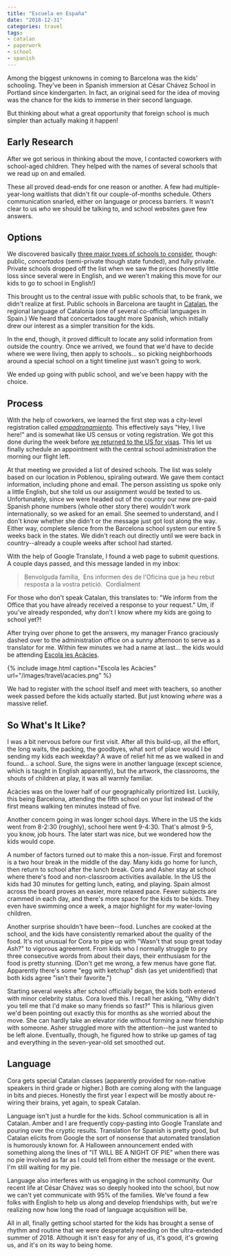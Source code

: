 ```yaml
---
title: "Escuela en España"
date: "2018-12-31"
categories: travel
tags:
- catalan
- paperwork
- school
- spanish
---
```


Among the biggest unknowns in coming to Barcelona was the kids' schooling.
They've been in Spanish immersion at César Chávez School in Portland since
kindergarten. In fact, an original seed for the idea of moving was the chance
for the kids to immerse in their second language.

But thinking about what a great opportunity that foreign school is much simpler
than actually making it happen!

## Early Research

After we got serious in thinking about the move, I contacted coworkers with
school-aged children. They helped with the names of several schools that we read
up on and emailed.

These all proved dead-ends for one reason or another. A few had
multiple-year-long waitlists that didn't fit our couple-of-months schedule.
Others communication snarled, either on language or process barriers. It wasn't
clear to us _who_ we should be talking to, and school websites gave few answers.

## Options

We discovered basically [three major types of schools to
consider](https://www.expatica.com/es/education/children-education/primary-and-secondary-schools-101446/),
though: public, _concertados_ (semi-private though state funded), and fully
private. Private schools dropped off the list when we saw the prices (honestly
little loss since several were in English, and we weren't making this move for
our kids to go to school in English!)

This brought us to the central issue with public schools that, to be frank, we
didn't realize at first. Public schools in Barcelona are taught in
[Catalan](https://en.wikipedia.org/wiki/Catalan_language), the regional language
of Catalonia (one of several co-official languages in Spain.) We heard that
concertados taught more Spanish, which initially drew our interest as a simpler
transition for the kids.

In the end, though, it proved difficult to locate any solid information from
outside the country. Once we arrived, we found that we'd have to decide where we
were living, then apply to schools... so picking neighborhoods around a special
school on a tight timeline just wasn't going to work.

We ended up going with public school, and we've been happy with the choice.

## Process

With the help of coworkers, we learned the first step was a city-level
registration
called [_empadronamiento_](http://spainguru.es/2015/04/07/empadronamiento/).
This effectively says "Hey, I live here!" and is somewhat like US census or
voting registration. We got this done during the week before [we returned to the
US for visas](/travel/2018/11/05/how-the-clarks-finally-got-their-spanish-visas). This let us finally
schedule an appointment with the central school administration the morning our
flight left.

At that meeting we provided a list of desired schools. The list was solely based
on our location in Poblenou, spiraling outward. We gave them contact
information, including phone and email. The person assisting us spoke only a
little English, but she told us our assignment would be texted to us.
Unfortunately, since we were headed out of the country our new pre-paid Spanish
phone numbers (whole other story there) wouldn't work internationally, so we
asked for an email. She seemed to understand, and I don't know whether she
didn't or the message just got lost along the way. Either way, complete silence
from the Barcelona school system our entire 5 weeks back in the states. We
didn't reach out directly until we were back in country--already a couple weeks
after school had started.

With the help of Google Translate, I found a web page to submit questions. A
couple days passed, and this message landed in my inbox:

> Benvolguda família, 
> Ens informen des de l'Oficina que ja heu rebut resposta a la vostra petició. 
> Cordialment

For those who don't speak Catalan, this translates to: "We inform from the
Office that you have already received a response to your request." Um, if you've
already responded, why don't I know where my kids are going to school yet?!

After trying over phone to get the answers, my manager Franco graciously dashed
over to the administration office on a sunny afternoon to serve as a translator
for me. Within few minutes we had a name at last... the kids would be attending
[Escola les Acàcies](http://www.escolalesacacies.cat/).

{% include image.html caption="Escola les Acàcies" url="/images/travel/acacies.png" %}

We had to register with the school itself and meet with teachers, so another
week passed before the kids actually started. But just knowing _where_ was a
massive relief.

## So What's It Like?

I was a bit nervous before our first visit. After all this build-up, all the
effort, the long waits, the packing, the goodbyes, what sort of place would I be
sending my kids each weekday? A wave of relief hit me as we walked in and
found... a school. Sure, the signs were in another language (except science,
which is taught in English apparently), but the artwork, the classrooms, the
shouts of children at play, it was all warmly familiar.

Acàcies was on the lower half of our geographically prioritized list. Luckily,
this being Barcelona, attending the fifth school on your list instead of the
first means walking ten minutes instead of five.

Another concern going in was longer school days. Where in the US the kids went
from 8-2:30 (roughly), school here went 9-4:30. That's almost 9-5, you know, job
hours. The later start was nice, but we wondered how the kids would cope.

A number of factors turned out to make this a non-issue. First and foremost is a
two hour break in the middle of the day. Many kids go home for lunch, then
return to school after the lunch break. Cora and Asher stay at school where
there's food and non-classroom activities available. In the US the kids had 30
minutes for getting lunch, eating, and playing. Spain almost across the board
proves an easier, more relaxed pace. Fewer subjects are crammed in each day, and
there's more space for the kids to be kids. They even have swimming once a week,
a major highlight for my water-loving children.

Another surprise shouldn't have been--food. Lunches are cooked at the school,
and the kids have consistently remarked about the quality of the food. It's not
unusual for Cora to pipe up with "Wasn't that soup great today Ash?" to vigorous
agreement. From kids who I normally struggle to pry three consecutive words from
about their days, their enthusiasm for the food is pretty stunning. (Don't get
me wrong, a few menus have gone flat. Apparently there's some "egg with ketchup"
dish (as yet unidentified) that both kids agree "isn't their favorite.")

Starting several weeks after school officially began, the kids both entered with
minor celebrity status. Cora loved this. I recall her asking, "Why didn't you
tell me that I'd make so many friends so fast?" This is hilarious given we'd
been pointing out exactly this for months as she worried about the move. She can
hardly take an elevator ride without forming a new friendship with someone.
Asher struggled more with the attention--he just wanted to be left alone.
Eventually, though, he figured how to strike up games of tag and everything in
the seven-year-old set smoothed out.

## Language

Cora gets special Catalan classes (apparently provided for non-native speakers
in third grade or higher.) Both are coming along with the language in bits and
pieces. Honestly the first year I expect will be mostly about re-wiring their
brains, yet again, to speak Catalan.

Language isn't just a hurdle for the kids. School communication is all in
Catalan. Amber and I are frequently copy-pasting into Google Translate and
pouring over the cryptic results. Translation for Spanish is pretty good, but
Catalan elicits from Google the sort of nonsense that automated translation is
humorously known for. A Halloween announcement ended with something along the
lines of "IT WILL BE A NIGHT OF PIE" when there was no pie involved as far as I
could tell from either the message or the event. I'm still waiting for my pie.

Language also interferes with us engaging in the school community. Our recent
life at César Chávez was so deeply hooked into the school, but now we can't yet
communicate with 95% of the families. We've found a few folks with English to
help us along and develop friendships with, but we're realizing now how long the
road of language acquisition will be.

All in all, finally getting school started for the kids has brought a sense of
rhythm and routine that we were desperately needing on the ultra-extended summer
of 2018. Although it isn't easy for any of us, it's good, it's growing us, and
it's on its way to being home.
